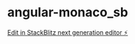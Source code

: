 # angular-monaco_sb

[Edit in StackBlitz next generation editor ⚡️](https://stackblitz.com/~/github.com/cromozooom/angular-monaco_sb)